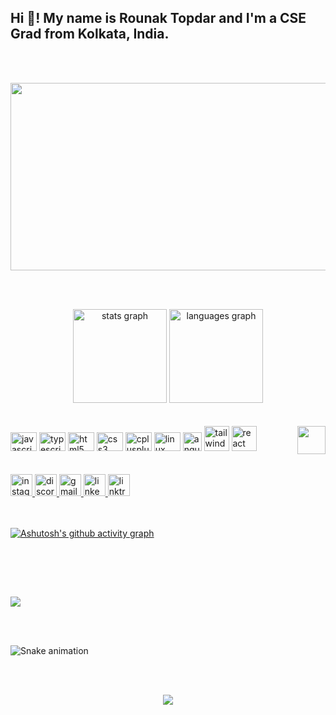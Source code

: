<h2 align="left">Hi 👋! My name is Rounak Topdar and I'm a CSE Grad from Kolkata, India.</h2>

<br><br>
<div align="center">
  <img src="https://media.giphy.com/media/dWesBcTLavkZuG35MI/giphy.gif" width="600" height="300"/>
</div>

<br><br>

<div align="center">
  <img src="https://github-readme-stats.vercel.app/api?username=RTopdar&hide_title=false&hide_rank=false&show_icons=true&include_all_commits=true&count_private=true&disable_animations=false&theme=dracula&locale=en&hide_border=false" height="150" alt="stats graph"  />
  <img src="https://github-readme-stats.vercel.app/api/top-langs?username=RTopdar&locale=en&hide_title=false&layout=compact&card_width=320&langs_count=5&theme=dracula&hide_border=false" height="150" alt="languages graph"  />
</div>
<br><br>

<img align="right" height="45" src="https://www.codewars.com/users/DoomstroyerV5/badges/large"  />


<div align="left">
  <img src="https://cdn.jsdelivr.net/gh/devicons/devicon/icons/javascript/javascript-original.svg" height="30" width="42" alt="javascript logo"  />
  <img src="https://cdn.jsdelivr.net/gh/devicons/devicon/icons/typescript/typescript-plain.svg" height="30" width="42" alt="typescript logo"  />
<!--   <img src="https://cdn.jsdelivr.net/gh/devicons/devicon/icons/react/react-original.svg" height="30" width="42" alt="react logo"  /> -->
  <img src="https://cdn.jsdelivr.net/gh/devicons/devicon/icons/html5/html5-original.svg" height="30" width="42" alt="html5 logo"  />
  <img src="https://cdn.jsdelivr.net/gh/devicons/devicon/icons/css3/css3-original.svg" height="30" width="42" alt="css3 logo"  />
  <img src="https://cdn.jsdelivr.net/gh/devicons/devicon/icons/cplusplus/cplusplus-original.svg" height="30" width="42" alt="cplusplus logo"  />
  <img src="https://cdn.jsdelivr.net/gh/devicons/devicon/icons/linux/linux-original.svg" height="30" width="42" alt="linux logo"  />
  <img src="https://cdn.jsdelivr.net/gh/devicons/devicon/icons/angularjs/angularjs-original.svg" height="30" alt="angularjs logo"  />
  <img src="https://cdn.jsdelivr.net/gh/devicons/devicon/icons/tailwindcss/tailwindcss-original-wordmark.svg" height="40" alt="tailwindcss logo"  />
  <img src="https://cdn.jsdelivr.net/gh/devicons/devicon/icons/react/react-original.svg" height="40" alt="react logo"  />
  
<!--   <img src="https://cdn.jsdelivr.net/gh/devicons/devicon/icons/nodejs/nodejs-original.svg" height="30" alt="nodejs logo"  /> -->
<!--   <img src="https://cdn.jsdelivr.net/gh/devicons/devicon/icons/mysql/mysql-original.svg" height="30" width="42" alt="mysql logo"  /> -->
</div>
<br><br>


<div align="left">
  <a href="https://www.instagram.com/r_topdar/" target="_blank">
    <img src="https://img.shields.io/static/v1?message=Instagram&logo=instagram&label=&color=E4405F&logoColor=white&labelColor=&style=for-the-badge" height="35" alt="instagram logo"  />
  </a>
  <a href="https://discord.com/users/848086674314756126" target="_blank">
    <img src="https://img.shields.io/static/v1?message=Discord&logo=discord&label=&color=7289DA&logoColor=white&labelColor=&style=for-the-badge" height="35" alt="discord logo"  />
  </a>
  <a href="mailto:rounak2002topdar@proton.me" target="_blank">
    <img src="https://img.shields.io/static/v1?message=Proton&logo=gmail&label=&color=6C4BFF&logoColor=white&labelColor=&style=for-the-badge" height="35" alt="gmail logo"  />
  </a>
  <a href="https://www.linkedin.com/in/rounaktopdar/" target="_blank">
    <img src="https://img.shields.io/static/v1?message=LinkedIn&logo=linkedin&label=&color=0077B5&logoColor=white&labelColor=&style=for-the-badge" height="35" alt="linkedin logo"  />
  </a>
   <a href="https://linkfree.io/RTopdar" target="_blank">
    <img src="https://img.shields.io/static/v1?message=Linkfree&logo=linktree&label=&color=1de9b6&logoColor=white&labelColor=&style=for-the-badge" height="35" alt="linktree logo"  />
  </a>
</div>
<br><br>

[![Ashutosh's github activity graph](https://github-readme-activity-graph.vercel.app/graph?username=RTopdar&theme=react-dark)](https://github.com/ashutosh00710/github-readme-activity-graph)

<br><br>

<br clear="both">

![](https://quotes-github-readme.vercel.app/api?type=horizontal&theme=tokyonight)




<br><br>


 
<img src="https://raw.githubusercontent.com/RTopdar/RTopdar/output/snake.svg" alt="Snake animation" />

<br><br>

<div align="center">
  <img src="https://profile-counter.glitch.me/RTopdar/count.svg?"  />
</div>

